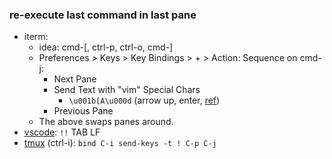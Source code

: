 ### re-execute last command in last pane
- iterm:
  - idea: cmd-[, ctrl-p, ctrl-o, cmd-]
  - Preferences > Keys > Key Bindings > + > Action: Sequence on cmd-j:
    - Next Pane
    - Send Text with "vim" Special Chars
      - `\u001b[A\u000d` (arrow up, enter, [ref](https://apple.stackexchange.com/questions/389700/how-to-send-an-arrow-key-in-iterm2))
    - Previous Pane
  - The above swaps panes around.
- [vscode](https://github.com/vogler/dotfiles/blob/b96f9ed86c6859386596be7412d848f035fddb60/macos/Library/Application%20Support/Code/User/keybindings.json#L81-L82): `!!` TAB LF
- [tmux](https://github.com/vogler/dotfiles/blob/b96f9ed86c6859386596be7412d848f035fddb60/.tmux.conf#L38) (ctrl-i): `bind C-i send-keys -t ! C-p C-j`
